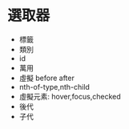 # 選取器
- 標籤
- 類別
- id
- 萬用
- 虛擬 before after
- nth-of-type,nth-child
- 虛擬元素: hover,focus,checked
- 後代
- 子代
